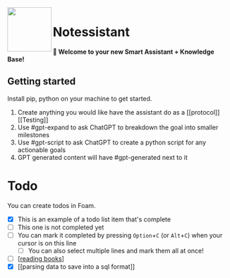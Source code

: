 <img src="attachments/foam-icon.png" width=100 align="left">

# Notessistant

**👋 Welcome to your new Smart Assistant + Knowledge Base!**

## Getting started

Install pip, python on your machine to get started.

1. Create anything you would like have the assistant do as a [[protocol]] [[Testing]]
2. Use #gpt-expand to ask ChatGPT to breakdown the goal into smaller milestones
3. Use #gpt-script to ask ChatGPT to create a python script for any actionable goals
4. GPT generated content will have #gpt-generated next to it

# Todo

You can create todos in Foam.

- [x] This is an example of a todo list item that's complete
- [ ] This one is not completed yet
- [ ] You can mark it completed by pressing `Option`+`C` (or `Alt`+`C`) when your cursor is on this line
  - [ ] You can also select multiple lines and mark them all at once!
- [ ] [[reading books]]
- [x] [[parsing data to save into a sql format]]

[//begin]: # "Autogenerated link references for markdown compatibility"
[reading books]: <1.protocols/reading books.md> "reading books"
[//end]: # "Autogenerated link references"
